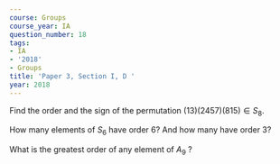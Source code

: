 ```yaml
---
course: Groups
course_year: IA
question_number: 18
tags:
- IA
- '2018'
- Groups
title: 'Paper 3, Section I, D '
year: 2018
---
```




Find the order and the sign of the permutation $(13)(2457)(815) \in S_{8}$.

How many elements of $S_{6}$ have order $6 ?$ And how many have order $3 ?$

What is the greatest order of any element of $A_{9}$ ?